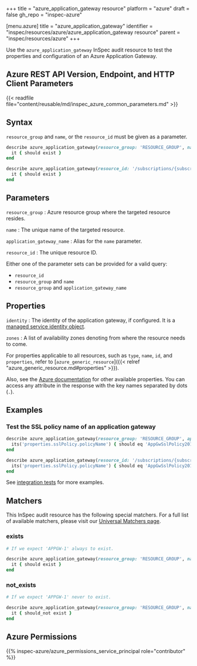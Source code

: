 +++
title = "azure_application_gateway resource"
platform = "azure"
draft = false
gh_repo = "inspec-azure"

[menu.azure]
title = "azure_application_gateway"
identifier = "inspec/resources/azure/azure_application_gateway resource"
parent = "inspec/resources/azure"
+++

Use the `azure_application_gateway` InSpec audit resource to test the properties and configuration of an Azure Application Gateway.

## Azure REST API Version, Endpoint, and HTTP Client Parameters

{{< readfile file="content/reusable/md/inspec_azure_common_parameters.md" >}}

## Syntax

`resource_group` and `name`, or the `resource_id` must be given as a parameter.

```ruby
describe azure_application_gateway(resource_group: 'RESOURCE_GROUP', name: 'NAME') do
  it { should exist }
end
```

```ruby
describe azure_application_gateway(resource_id: '/subscriptions/{subscriptionId}/resourceGroups/{resourceGroup}/providers/Microsoft.Network/applicationGateways/{gatewayName}') do
  it { should exist }
end
```

## Parameters

`resource_group`
: Azure resource group where the targeted resource resides.

`name`
: The unique name of the targeted resource.

`application_gateway_name`
: Alias for the `name` parameter.

`resource_id`
: The unique resource ID.

Either one of the parameter sets can be provided for a valid query:

- `resource_id`
- `resource_group` and `name`
- `resource_group` and `application_gateway_name`

## Properties

`identity`
: The identity of the application gateway, if configured. It is a [managed service identity object](https://docs.microsoft.com/en-us/rest/api/application-gateway/applicationgateways/get#managedserviceidentity).

`zones`
: A list of availability zones denoting from where the resource needs to come.

For properties applicable to all resources, such as `type`, `name`, `id`, and `properties`, refer to [`azure_generic_resource`]({{< relref "azure_generic_resource.md#properties" >}}).

Also, see the [Azure documentation](https://docs.microsoft.com/en-us/rest/api/application-gateway/applicationgateways/get#applicationgateway) for other available properties. You can access any attribute in the response with the key names separated by dots (`.`).

## Examples

### Test the SSL policy name of an application gateway

```ruby
describe azure_application_gateway(resource_group: 'RESOURCE_GROUP', application_gateway_name: 'APPLICATION_GATEWAY_NAME') do
  its('properties.sslPolicy.policyName') { should eq 'AppGwSslPolicy20170401S' }
end
```

```ruby
describe azure_application_gateway(resource_id: '/subscriptions/{subscriptionId}/resourceGroups/{resourceGroup}/providers/Microsoft.Network/applicationGateways/{gatewayName}') do
  its('properties.sslPolicy.policyName') { should eq 'AppGwSslPolicy20170401S' }
end
```

See [integration tests](https://github.com/inspec/inspec-azure/blob/main/test/integration/verify/controls/azure_application_gateway.rb) for more examples.

## Matchers

This InSpec audit resource has the following special matchers. For a full list of available matchers, please visit our [Universal Matchers page](https://docs.chef.io/inspec/matchers/).

### exists

```ruby
# If we expect 'APPGW-1' always to exist.

describe azure_application_gateway(resource_group: 'RESOURCE_GROUP', name: 'APPGW-1') do
  it { should exist }
end
```

### not_exists

```ruby
# If we expect 'APPGW-1' never to exist.

describe azure_application_gateway(resource_group: 'RESOURCE_GROUP', name: 'APPGW-1') do
  it { should_not exist }
end
```

## Azure Permissions

{{% inspec-azure/azure_permissions_service_principal role="contributor" %}}
